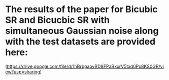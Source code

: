 # The results of the paper for Bicubic SR and Bicucbic SR with simultaneous Gaussian noise along with the test datasets are provided here:
(https://drive.google.com/file/d/1hBrbgaovBD8FPaBxxrV5txd0Px8KS0GR/view?usp=sharing)
